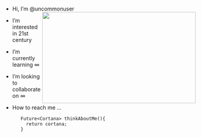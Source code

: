 - Hi, I’m @uncommonuser                           <a href="url"><img src="https://user-images.githubusercontent.com/105605720/168490029-b44f66c0-41c4-4372-8f42-066474d49b1f.gif" align="right" height="240" width="402" ></a>
- I’m interested in 21st century 
- I’m currently learning ∞ 
- I’m looking to collaborate on ∞ 
- How to reach me ... 

  ```
     Future<Cortana> thinkAboutMe(){
       return cortana;
     } 
  ```

<!-- 
<p align="center">
  <img src="https://user-images.githubusercontent.com/105605720/168489653-21443f49-9688-4fbc-9a28-86eb7434a170.gif" />
</p> -->
